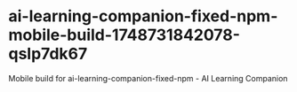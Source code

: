 # ai-learning-companion-fixed-npm-mobile-build-1748731842078-qslp7dk67
Mobile build for ai-learning-companion-fixed-npm - AI Learning Companion
